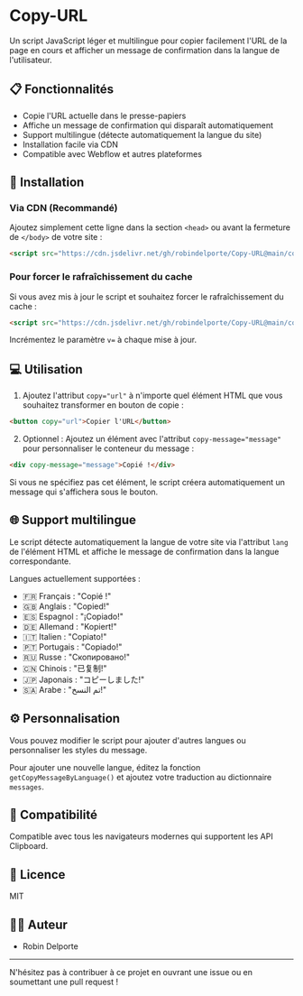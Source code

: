 # Copy-URL

Un script JavaScript léger et multilingue pour copier facilement l'URL de la page en cours et afficher un message de confirmation dans la langue de l'utilisateur.

## 📋 Fonctionnalités

- Copie l'URL actuelle dans le presse-papiers
- Affiche un message de confirmation qui disparaît automatiquement
- Support multilingue (détecte automatiquement la langue du site)
- Installation facile via CDN
- Compatible avec Webflow et autres plateformes

## 🚀 Installation

### Via CDN (Recommandé)

Ajoutez simplement cette ligne dans la section `<head>` ou avant la fermeture de `</body>` de votre site :

```html
<script src="https://cdn.jsdelivr.net/gh/robindelporte/Copy-URL@main/copy.js"></script>
```

### Pour forcer le rafraîchissement du cache

Si vous avez mis à jour le script et souhaitez forcer le rafraîchissement du cache :

```html
<script src="https://cdn.jsdelivr.net/gh/robindelporte/Copy-URL@main/copy.js?v=1"></script>
```

Incrémentez le paramètre `v=` à chaque mise à jour.

## 💻 Utilisation

1. Ajoutez l'attribut `copy="url"` à n'importe quel élément HTML que vous souhaitez transformer en bouton de copie :

```html
<button copy="url">Copier l'URL</button>
```

2. Optionnel : Ajoutez un élément avec l'attribut `copy-message="message"` pour personnaliser le conteneur du message :

```html
<div copy-message="message">Copié !</div>
```

Si vous ne spécifiez pas cet élément, le script créera automatiquement un message qui s'affichera sous le bouton.

## 🌐 Support multilingue

Le script détecte automatiquement la langue de votre site via l'attribut `lang` de l'élément HTML et affiche le message de confirmation dans la langue correspondante.

Langues actuellement supportées :
- 🇫🇷 Français : "Copié !"
- 🇬🇧 Anglais : "Copied!"
- 🇪🇸 Espagnol : "¡Copiado!"
- 🇩🇪 Allemand : "Kopiert!"
- 🇮🇹 Italien : "Copiato!"
- 🇵🇹 Portugais : "Copiado!"
- 🇷🇺 Russe : "Скопировано!"
- 🇨🇳 Chinois : "已复制!"
- 🇯🇵 Japonais : "コピーしました!"
- 🇸🇦 Arabe : "تم النسخ!"

## ⚙️ Personnalisation

Vous pouvez modifier le script pour ajouter d'autres langues ou personnaliser les styles du message.

Pour ajouter une nouvelle langue, éditez la fonction `getCopyMessageByLanguage()` et ajoutez votre traduction au dictionnaire `messages`.

## 📱 Compatibilité

Compatible avec tous les navigateurs modernes qui supportent les API Clipboard.

## 📄 Licence

MIT

## 👨‍💻 Auteur

- Robin Delporte

---

N'hésitez pas à contribuer à ce projet en ouvrant une issue ou en soumettant une pull request !
